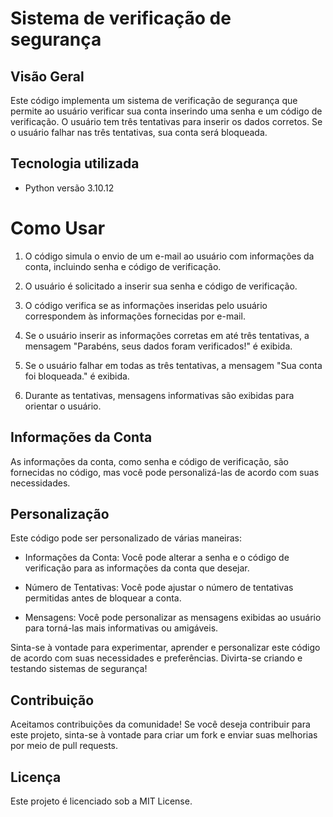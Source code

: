 # Sistema de verificação de segurança


## Visão Geral

 Este código implementa um sistema de verificação de segurança que permite ao usuário verificar sua conta inserindo uma senha e um código de verificação. O usuário tem três tentativas para inserir os dados corretos. Se o usuário falhar nas três tentativas, sua conta será bloqueada.


 ## Tecnologia utilizada

- Python versão  3.10.12


# Como Usar

1. O código simula o envio de um e-mail ao usuário com informações da conta, incluindo senha e código de verificação.

2. O usuário é solicitado a inserir sua senha e código de verificação.

3. O código verifica se as informações inseridas pelo usuário correspondem às informações fornecidas por e-mail.

4. Se o usuário inserir as informações corretas em até três tentativas, a mensagem "Parabéns, seus dados foram verificados!" é exibida.

5. Se o usuário falhar em todas as três tentativas, a mensagem "Sua conta foi bloqueada." é exibida.

6. Durante as tentativas, mensagens informativas são exibidas para orientar o usuário.


## Informações da Conta

As informações da conta, como senha e código de verificação, são fornecidas no código, mas você pode personalizá-las de acordo com suas necessidades.


## Personalização

Este código pode ser personalizado de várias maneiras:

- Informações da Conta: Você pode alterar a senha e o código de verificação para as informações da conta que desejar.

- Número de Tentativas: Você pode ajustar o número de tentativas permitidas antes de bloquear a conta.

- Mensagens: Você pode personalizar as mensagens exibidas ao usuário para torná-las mais informativas ou amigáveis.

Sinta-se à vontade para experimentar, aprender e personalizar este código de acordo com suas necessidades e preferências. Divirta-se criando e testando sistemas de segurança!


## Contribuição

Aceitamos contribuições da comunidade! Se você deseja contribuir para este projeto, sinta-se à vontade para criar um fork e enviar suas melhorias por meio de pull requests.


## Licença

Este projeto é licenciado sob a MIT License.
